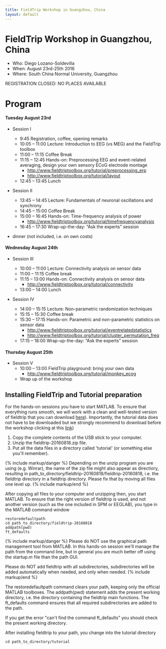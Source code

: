 ```yaml
---
title: FieldTrip Workshop in Guangzhou, China
layout: default
---
```


# FieldTrip Workshop in Guangzhou, China

-   Who: Diego Lozano-Soldevilla
-   When: August 23rd-25th 2016
-   Where: South China Normal University, Guangzhou

REGISTRATION CLOSED: NO PLACES AVAILABLE

# Program

#### Tuesday August 23rd

-   Session I

    -   9:45			Registration, coffee, opening remarks
    -   10:05 – 11:00		Lecture: Introduction to EEG (vs MEG) and the FieldTrip toolbox
    -   11:00 – 11:15		Coffee Break
    -   11:15 – 12:45             Hands-on: Preprocessing EEG and event-related averaging, design your own sensory ECoG electrode montage
        -   <http://www.fieldtriptoolbox.org/tutorial/preprocessing_erp>
        -   <http://www.fieldtriptoolbox.org/tutorial/layout>
    -   12:45 – 13:45		Lunch

-   Session II

    -   13:45 – 14:45		Lecture: Fundamentals of neuronal oscillations and  synchrony
    -   14:45 – 15:00   	        Coffee Break
    -   15:00 – 16:45		Hands-on: Time-frequency analysis of power  
        -   <http://www.fieldtriptoolbox.org/tutorial/timefrequencyanalysis>     
    -   16:45 – 17:30		Wrap-up-the-day: “Ask the experts” session

-   dinner (not included, i.e. on own costs)

#### Wednesday August 24th

-   Session III

    -   10:00 – 11:00		Lecture: Connectivity analysis on sensor data
    -   11:00 – 11:15		Coffee break
    -   11:15 – 13:00		Hands-on: Connectivity analysis on sensor data
        -   <http://www.fieldtriptoolbox.org/tutorial/connectivity>
    -   13:00 – 14:00		Lunch

-   Session IV
    -   14:00 – 15:15		Lecture: Non-parametric randomization techniques
    -   15:15 – 15:30		Coffee break
    -   15:30 – 17:15	        Hands-on: Parametric and non-parametric statistics on sensor data
        -   <http://www.fieldtriptoolbox.org/tutorial/eventrelatedstatistics>
        -   <http://www.fieldtriptoolbox.org/tutorial/cluster_permutation_freq>
    -   17:15 – 18:00		Wrap-up-the-day: “Ask the experts” session

#### Thursday August 25th

-   Session V
    -   10:00 – 13:00		FieldTrip playground: bring your own data
        -   <http://www.fieldtriptoolbox.org/tutorial/monkey_ecog>
    -   Wrap up of the workshop

## Installing FieldTrip and Tutorial preparation

For the hands-on sessions you have to start MATLAB. To ensure that
everything runs smooth, we will work with a clean and well-tested
version of fieldtrip that you can download [ here](ftp://ftp.fieldtriptoolbox.org/pub/fieldtrip/fieldtrip-20160818.zip)). Importantly, the tutorial data does not have to be
downloaded but we strongly recommend to download before the workshop clicking at this  [ link](https://www.dropbox.com/s/0sqv44taxhjbsqk/data_tutorials.rar?dl=0))
 1.  Copy the complete contents of the USB stick to your computer.
 2.  Unzip the fieldtrip-20160818.zip file.
 3.  Put all the data files in a directory called 'tutorial' (or something else you'll remember).

{% include markup/danger %}
Depending on the unzip program you are using (e.g. Winrar), the name of the zip file might also appear as directiory, resulting in path_to_directory/fieldtrip-20160818/fieldtrip-20160818, i.e. the fieldtrip directory in a fieldtrip directory. Please fix that by moving all files one level up.
{% include markup/end %}

After copying all files to your computer and unzipping then, you start MATLAB. To ensure that the right version of fieldtrip is used, and not another version (such as the one included in SPM or EEGLAB), you type in the MATLAB command window

    restoredefaultpath
    cd path_to_directory/fieldtrip-20160818
    addpath(pwd)
    ft_defaults

{% include markup/danger %}
Please do NOT use the graphical path management tool from MATLAB. In this hands-on session we'll manage the path from the command line, but in general you are much better off using the startup.m file than the path GUI.

Please do NOT add fieldtrip with all subdirectories, subdirectories will be added automatically when needed, and only when needed.
{% include markup/end %}

The restoredefaultpath command clears your path, keeping only the official MATLAB toolboxes. The addpath(pwd) statement adds the present working directory, i.e. the directory containing the fieldtrip main functions. The ft_defaults command ensures that all required subdirectories are added to the path.

If you get the error "can't find the command ft_defaults" you should check the present working directory.

After installing fieldtrip to your path, you change into the tutorial directory

    cd path_to_directory/tutorial
